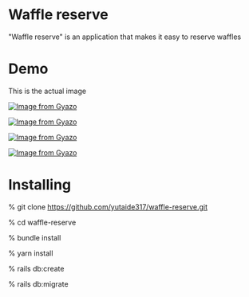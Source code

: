 # Waffle reserve

"Waffle reserve" is an application that makes it easy to reserve waffles

# Demo

This is the actual image

[![Image from Gyazo](https://i.gyazo.com/4227d8e906eb0d09bdb8a5488dd12f8a.gif)](https://gyazo.com/4227d8e906eb0d09bdb8a5488dd12f8a)

[![Image from Gyazo](https://i.gyazo.com/77d8ceb4e52b4ec1baf2e079879ad7be.gif)](https://gyazo.com/77d8ceb4e52b4ec1baf2e079879ad7be)

[![Image from Gyazo](https://i.gyazo.com/ddec9561aa7be1b10e3a00c8c4ff6e53.gif)](https://gyazo.com/ddec9561aa7be1b10e3a00c8c4ff6e53)

[![Image from Gyazo](https://i.gyazo.com/9c250fb2003f652517b4b48ef0cb0b20.gif)](https://gyazo.com/9c250fb2003f652517b4b48ef0cb0b20)

# Installing

% git clone https://github.com/yutaide317/waffle-reserve.git

% cd waffle-reserve

% bundle install

% yarn install

% rails db:create

% rails db:migrate


